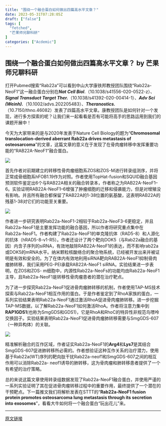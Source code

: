 ```yaml
---
title: "围绕一个融合蛋白如何做出四篇高水平文章？"
date: 2023-05-31T07:28:05Z
draft: ["false"]
tags: [
  "fetched",
  "芒果师兄聊科研"
]
categories: ["Acdemic"]
---
```

围绕一个融合蛋白如何做出四篇高水平文章？ by 芒果师兄聊科研
------
<div><p><span>打开Pubmed搜索“Rab22a”可以看到中山大学康铁邦教授团队围绕“Rab22a-NeoF1”这一融合蛋白分别在</span><span><em><strong>Nat Cell Biol</strong></em></span><span>.（10.1038/s41556-020-0522-z）、</span><span><em><strong>Signal Transduct Target Ther.</strong></em></span><span>（10.1038/s41392-020-00414-1）、</span><span><em><strong>Adv Sci (Weinh).</strong></em></span><span>（10.1002/advs.202205483）、</span><span><em><strong>Theranostics.</strong></em></span><span>（10.7150/thno.46082）发表了四篇高水平文章。康教授团队是如何针对一个发现，进行多方探索的呢？让我们来一起看看是否有可能将高手的思路运用到我们的课题开展中！</span></p><p><span>今天为大家带来的是与2020年发表于Nature Cell Biology的题为“</span><span><strong>Chromosomal translocation-derived aberrant Rab22a drives metastasis of osteosarcoma</strong></span><span>”的文章，这篇文章的意义在于发现了在骨肉瘤转移中发挥重要功能的“RAB22A-NeoF1”融合蛋白。</span><p></p></p><p><img data-galleryid="" data-ratio="0.3787037037037037" data-s="300,640" data-src="https://mmbiz.qpic.cn/sz_mmbiz_png/hicCwtwDKUYHZibqWjhCWAZ1svSVmgUTvJpN2cntuiaNekBeVWzYvFcIbl41RZ53lOUOic3kSMv5PSmjxuoPCILpcg/640?wx_fmt=png" data-type="png" data-w="1080" src="https://mmbiz.qpic.cn/sz_mmbiz_png/hicCwtwDKUYHZibqWjhCWAZ1svSVmgUTvJpN2cntuiaNekBeVWzYvFcIbl41RZ53lOUOic3kSMv5PSmjxuoPCILpcg/640?wx_fmt=png"></p><p><span>首先作者对前期建立的转移性骨肉瘤细胞系ZOS和ZOS-M进行转录组测序，并将正常成骨细胞系hFOB1.19作为对照。作者使用TopHat-fusion和SQUID融合基因预测软件鉴定出6个与RAB22A相关的融合转录本，作者称之为RAB22A-NeoF1–6。实验证明RAB22A-NeoF1–6增强了肿瘤细胞的迁移和侵袭能力，但是对增殖没有影响。并且所有融合都保留了RAB22A的1-38位置的氨基酸，这表明RAB22A的残基1-38对它们的功能至关重要。</span><p></p></p><p><img data-galleryid="" data-ratio="0.6657407407407407" data-s="300,640" data-src="https://mmbiz.qpic.cn/sz_mmbiz_png/hicCwtwDKUYHZibqWjhCWAZ1svSVmgUTvJib6icdV6wDhFas0H2A3pA8ia2jZaBgWWdgSKMSHWLibv7Ek4QLOhK5cVrw/640?wx_fmt=png" data-type="png" data-w="1080" src="https://mmbiz.qpic.cn/sz_mmbiz_png/hicCwtwDKUYHZibqWjhCWAZ1svSVmgUTvJib6icdV6wDhFas0H2A3pA8ia2jZaBgWWdgSKMSHWLibv7Ek4QLOhK5cVrw/640?wx_fmt=png"></p><p><span>作者进一步研究表明Rab22a-NeoF1-2相较于Rab22a-NeoF3-6更稳定，并且Rab22a-NeoF1是主要发挥功能的融合基因，所以作者将研究重点集中在Rab22a-NeoF1。作者构建了Rab22a-NeoF1的单克隆抗体（RAD5-8）和人源化的抗体（hRAD5-8-v1-R5）。作者还设计了两个靶向DOK5（与Rab22a融合的基因）内含子序列的siRNA，有效地敲除RAB22A-NeoF1的表达，而不影响rab22a或DOK5的mRNA水平。纳米颗粒核酸络合的聚合物系统，已经被开发出来并被证明是有效和安全的。为了在体内有效地利用siRNA靶向RAB22A-NeoF1抑制骨肉瘤肺转移，我们采用PEG-PEI承载RAB22A-NeoF1 siRNA。实验结果进一步表明，在ZOS和ZOS- m细胞中，内源性Rab22a-NeoFs的功能均由Rab22a-NeoF1主导，且Rab22a-NeoF1是转移性骨肉瘤患者的潜在治疗靶点。</span></p><p><span>为了进一步探究Rab22a-NeoF1促进骨肉瘤肺转移的机制，作者使用TAP-MS技术探索与Rab22a-NeoF1相互作用的蛋白。于是作者鉴定到了RhoA家族的蛋白，一系列实验结果表明Rab22a-NeoF1通过激活RhoA促进骨肉瘤肺转移。进一步挖掘TAP-MS数据，以了解Rab22a-NeoF1如何激活RhoA。作者将注意力集中到<strong>RAP1GDS1</strong>(也称为SmgGDS和GDS1)，它是RhoA和RhoC的特异性非规范鸟嘌呤交换因子。实验结果表明Rab22a-NeoF1促进骨肉瘤肺转移需要与SmgGDS-607（一种异构体）的关联。</span></p><p><img data-galleryid="" data-ratio="0.5888888888888889" data-s="300,640" data-src="https://mmbiz.qpic.cn/sz_mmbiz_png/hicCwtwDKUYHZibqWjhCWAZ1svSVmgUTvJ5QbRGLiczEC8s9Cadbsa77YEwegFV7cx4ibtvo6DSibZibTNBRiaV3TCl0A/640?wx_fmt=png" data-type="png" data-w="1080" src="https://mmbiz.qpic.cn/sz_mmbiz_png/hicCwtwDKUYHZibqWjhCWAZ1svSVmgUTvJ5QbRGLiczEC8s9Cadbsa77YEwegFV7cx4ibtvo6DSibZibTNBRiaV3TCl0A/640?wx_fmt=png"></p><p><span>精准解析融合的互作区域，作者证实Rab22a-NeoF1的<strong>Arg4</strong>和<strong>Lys7</strong>是其结合SmgGDS-607促进肺转移所必需的。作者想验证这种互作关系的治疗潜力，使用基于Rab22a(WT)序列的靶向肽干扰Rab22a-neof1和SmgGDS-607之间的相互作用可以消除Rab22a- neof1诱导的肺转移，这为骨肉瘤和肺转移患者提供了一个有希望的治疗策略。</span><p></p></p><p><span>总的来说这篇文章使用转录组数据发现了Rab22a-NeoF1融合蛋白，并使用严谨的一系列实验证明了其在促进骨肉瘤转移过程中的重要作用，最终提供了一个潜在的干预靶点。下一篇推文我们将解析发表在STTT的“</span><span><strong>Rab22a-NeoF1 fusion protein promotes osteosarcoma lung metastasis through its secretion into exosomes</strong></span><span>”，看看大牛如何将一个融合蛋白“玩出花儿”来。</span></p><p><mp-style-type data-value="3"></mp-style-type></p></div>  
<hr>
<a href="https://mp.weixin.qq.com/s/Xr76BBwEGahi4k6yub_bVQ",target="_blank" rel="noopener noreferrer">原文链接</a>
